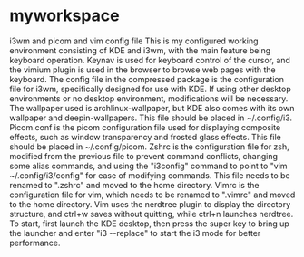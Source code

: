 # myworkspace
i3wm and picom and vim config file
This is my configured working environment consisting of KDE and i3wm, with the main feature being keyboard operation. Keynav is used for keyboard control of the cursor, and the vimium plugin is used in the browser to browse web pages with the keyboard. The config file in the compressed package is the configuration file for i3wm, specifically designed for use with KDE. If using other desktop environments or no desktop environment, modifications will be necessary. The wallpaper used is archlinux-wallpaper, but KDE also comes with its own wallpaper and deepin-wallpapers. This file should be placed in ~/.config/i3. Picom.conf is the picom configuration file used for displaying composite effects, such as window transparency and frosted glass effects. This file should be placed in ~/.config/picom. Zshrc is the configuration file for zsh, modified from the previous file to prevent command conflicts, changing some alias commands, and using the "i3config" command to point to "vim ~/.config/i3/config" for ease of modifying commands. This file needs to be renamed to ".zshrc" and moved to the home directory. Vimrc is the configuration file for vim, which needs to be renamed to ".vimrc" and moved to the home directory. Vim uses the nerdtree plugin to display the directory structure, and ctrl+w saves without quitting, while ctrl+n launches nerdtree. To start, first launch the KDE desktop, then press the super key to bring up the launcher and enter "i3 --replace" to start the i3 mode for better performance.
